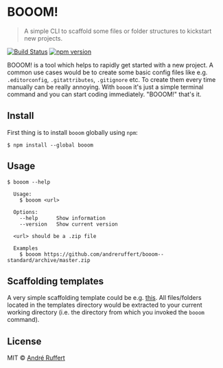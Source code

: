 # BOOOM!

> A simple CLI to scaffold some files or folder structures to kickstart new projects.

[![Build Status](https://travis-ci.org/andreruffert/booom.svg?branch=master)](https://travis-ci.org/andreruffert/booom) [![npm version](https://img.shields.io/npm/v/booom.svg)](https://www.npmjs.com/package/booom)

BOOOM! is a tool which helps to rapidly get started with a new project.
A common use cases would be to create some basic config files like e.g. `.editorconfig`, `.gitattributes`, `.gitignore` etc.
To create them every time manually can be really annoying. With `booom` it's just a simple terminal command and you can start coding immediately. "BOOOM!" that's it.

## Install

First thing is to install `booom` globally using `npm`:

```console
$ npm install --global booom
```

## Usage

```console
$ booom --help
  
  Usage:
    $ booom <url>

  Options:
    --help      Show information
    --version   Show current version

  <url> should be a .zip file
  
  Examples
    $ booom https://github.com/andreruffert/booom--standard/archive/master.zip
```

## Scaffolding templates

A very simple scaffolding template could be e.g. [this](https://github.com/andreruffert/booom--standard/).
All files/folders located in the templates directory would be extracted to your current working directory (i.e. the directory from which you invoked the `booom` command).

## License

MIT © [André Ruffert](http://andreruffert.com)
